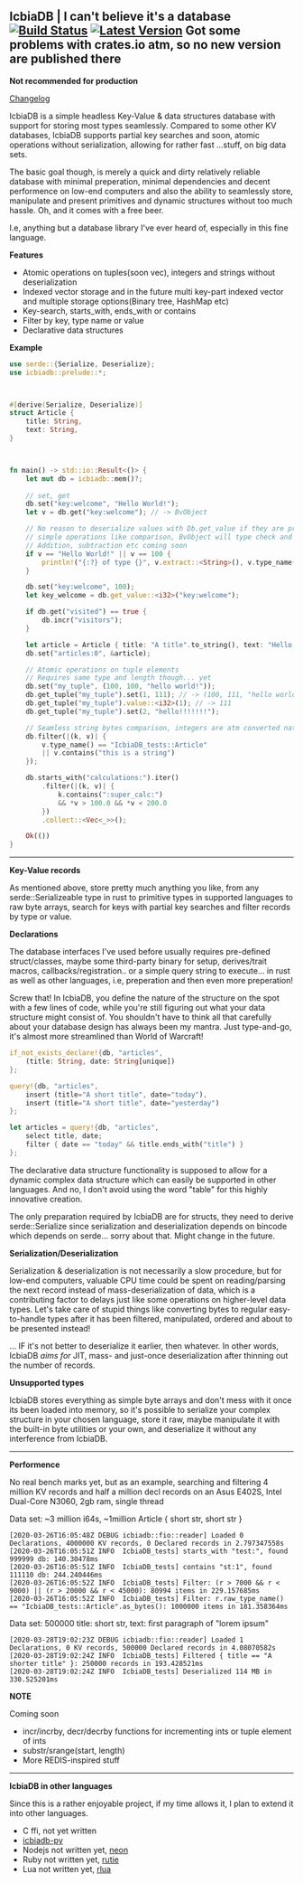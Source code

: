 [Latest Version]: https://img.shields.io/badge/crates.io-v0.2.2-blue.svg

[crates.io]: https://crates.io/crates/icbiadb
[Build Status]: https://travis-ci.com/icbiadb/icbiadb.svg?branch=master
[travis]: https://travis-ci.com/github/icbiadb/icbiadb

## IcbiaDB | I can't believe it's a database &emsp; [![Build Status]][travis] [![Latest Version]][crates.io] Got some problems with crates.io atm, so no new version are published there


**Not recommended for production**


[Changelog](https://github.com/icbiadb/icbiadb/blob/master/CHANGELOG.md)


IcbiaDB is a simple headless Key-Value & data structures database with support for storing most types seamlessly. Compared to some other KV databases, IcbiaDB supports partial key searches and soon, atomic operations without serialization, allowing for rather fast ...stuff, on big data sets.

The basic goal though, is merely a quick and dirty relatively reliable database with minimal preperation, minimal dependencies and decent performence on low-end computers and also the ability to seamlessly store, manipulate and present primitives and dynamic structures without too much hassle. Oh, and it comes with a free beer.

I.e, anything but a database library I've ever heard of, especially in this fine language.


**Features**

* Atomic operations on tuples(soon vec), integers and strings without deserialization
* Indexed vector storage and in the future multi key-part indexed vector and multiple storage options(Binary tree, HashMap etc)
* Key-search, starts_with, ends_with or contains
* Filter by key, type name or value
* Declarative data structures


**Example**


```rust
use serde::{Serialize, Deserialize};
use icbiadb::prelude::*;



#[derive(Serialize, Deserialize)]
struct Article {
	title: String,
	text: String,
}



fn main() -> std::io::Result<()> {
	let mut db = icbiadb::mem()?;
	
	// set, get
	db.set("key:welcome", "Hello World!");
	let v = db.get("key:welcome"); // -> BvObject

	// No reason to deserialize values with Db.get_value if they are primitives and meant for 
	// simple operations like comparison, BvObject will type check and do byte vec stuff or deserialize internally.
	// Addition, subtraction etc coming soon
	if v == "Hello World!" || v == 100 {
		println!("{:?} of type {}", v.extract::<String>(), v.type_name());
	}

	db.set("key:welcome", 100);
	let key_welcome = db.get_value::<i32>("key:welcome");

	if db.get("visited") == true {
		db.incr("visitors");
	}

	let article = Article { title: "A title".to_string(), text: "Hello World!".to_string() };
	db.set("articles:0", &article);

	// Atomic operations on tuple elements
	// Requires same type and length though... yet
	db.set("my_tuple", (100, 100, "hello world!"));
	db.get_tuple("my_tuple").set(1, 111); // -> (100, 111, "hello world!")
	db.get_tuple("my_tuple").value::<i32>(1); // -> 111
	db.get_tuple("my_tuple").set(2, "hello!!!!!!!");

	// Seamless string bytes comparison, integers are atm converted natively(from_le_bytes)
	db.filter(|(k, v)| {
		v.type_name() == "IcbiaDB_tests::Article"
		|| v.contains("this is a string")
	});

	db.starts_with("calculations:").iter()
		.filter(|(k, v)| {
			k.contains(":super_calc:")
			&& *v > 100.0 && *v < 200.0
		})
		.collect::<Vec<_>>();

	Ok(())
}
```

---


**Key-Value records**

As mentioned above, store pretty much anything you like, from any serde::Serializeable type in rust to primitive types in supported languages to raw byte arrays, search for keys with partial key searches and filter records by type or value.


**Declarations**


The database interfaces I've used before usually requires pre-defined struct/classes, maybe some third-party binary for setup, derives/trait macros, callbacks/registration.. or a simple query string to execute... in rust as well as other languages, i.e, preperation and then even more preperation!

Screw that! In IcbiaDB, you define the nature of the structure on the spot with a few lines of code, while you're still figuring out what your data structure might consist of. You shouldn't have to think all that carefully about your database design has always been my mantra. Just type-and-go, it's almost more streamlined than World of Warcraft!


```rust
if_not_exists_declare!{db, "articles",
	(title: String, date: String[unique])	
};

query!{db, "articles",
	insert (title="A short title", date="today"),
	insert (title="A short title", date="yesterday")
};

let articles = query!{db, "articles",
	select title, date;
	filter { date == "today" && title.ends_with("title") }
};
```

The declarative data structure functionality is supposed to allow for a dynamic complex data structure which can easily be supported in other languages. And no, I don't avoid using the word "table" for this highly innovative creation.

The only preparation required by IcbiaDB are for structs, they need to derive serde::Serialize since serialization and deserialization depends on bincode which depends on serde... sorry about that. Might change in the future.


**Serialization/Deserialization**

Serialization & deserialization is not necessarily a slow procedure, but for low-end computers, valuable CPU time could be spent on reading/parsing the next record instead of mass-deserialization of data, which is a contributing factor to delays just like some operations on higher-level data types. Let's take care of stupid things like converting bytes to regular easy-to-handle types after it has been filtered, manipulated, ordered and about to be presented instead! 

... IF it's not better to deserialize it earlier, then whatever. In other words, IcbiaDB _aims for_ JIT, mass- and just-once deserialization after thinning out the number of records.


**Unsupported types**

IcbiaDB stores everything as simple byte arrays and don't mess with it once its been loaded into memory, so it's possible to serialize your complex structure in your chosen language, store it raw, maybe manipulate it with the built-in byte utilities or your own, and deserialize it without any interference from IcbiaDB.


---


**Performence**


No real bench marks yet, but as an example, searching and filtering 4 million KV records and half a million decl records on an Asus E402S, Intel Dual-Core N3060, 2gb ram, single thread

Data set: ~3 million i64s, ~1million Article { short str, short str }
```
[2020-03-26T16:05:48Z DEBUG icbiadb::fio::reader] Loaded 0 Declarations, 4000000 KV records, 0 Declared records in 2.797347558s
[2020-03-26T16:05:51Z INFO  IcbiaDB_tests] starts_with "test:", found 999999 db: 140.30478ms
[2020-03-26T16:05:51Z INFO  IcbiaDB_tests] contains "st:1", found 111110 db: 244.240446ms
[2020-03-26T16:05:52Z INFO  IcbiaDB_tests] Filter: (r > 7000 && r < 9000) || (r > 20000 && r < 45000): 80994 items in 229.157685ms
[2020-03-26T16:05:52Z INFO  IcbiaDB_tests] Filter: r.raw_type_name() == "IcbiaDB_tests::Article".as_bytes(): 1000000 items in 181.358364ms
```

Data set: 500000 title: short str, text: first paragraph of "lorem ipsum"
```
[2020-03-28T19:02:23Z DEBUG icbiadb::fio::reader] Loaded 1 Declarations, 0 KV records, 500000 Declared records in 4.08070582s
[2020-03-28T19:02:24Z INFO  IcbiaDB_tests] Filtered { title == "A shorter title" }: 250000 records in 193.428521ms
[2020-03-28T19:02:24Z INFO  IcbiaDB_tests] Deserialized 114 MB in 330.525201ms
```


**NOTE**

Coming soon

* incr/incrby, decr/decrby functions for incrementing ints or tuple element of ints
* substr/srange(start, length)
* More REDIS-inspired stuff


---


**IcbiaDB in other languages**


Since this is a rather enjoyable project, if my time allows it, I plan to extend it into other languages.

* C ffi, not yet written
* [icbiadb-py](https://github.com/icbiadb/icbiadb-py)
* Nodejs not written yet, [neon](https://github.com/neon-bindings/neon)
* Ruby not written yet, [rutie](https://github.com/danielpclark/rutie)
* Lua not written yet, [rlua](https://github.com/kyren/rlua)

